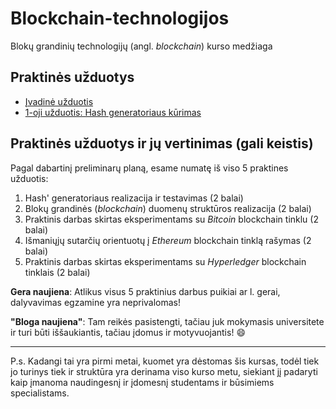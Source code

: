 # Blockchain-technologijos
Blokų grandinių technologijų (angl. _blockchain_) kurso medžiaga

## Praktinės užduotys

- [Įvadinė užduotis](https://github.com/blockchain-group/Blockchain-technologijos/blob/master/pratybos/Ivadine-uzduotis.md)
- [1-oji užduotis: Hash generatoriaus kūrimas](https://github.com/blockchain-group/Blockchain-technologijos/blob/master/pratybos/1uzduotis-Hashavimas.md)

## Praktinės užduotys ir jų vertinimas (gali keistis)

Pagal dabartinį preliminarų planą, esame numatę iš viso 5 praktines užduotis:
 1. Hash' generatoriaus realizacija ir testavimas (2 balai)
 2. Blokų grandinės (_blockchain_) duomenų struktūros realizacija (2 balai)
 3. Praktinis darbas skirtas eksperimentams su _Bitcoin_ blockchain tinklu (2 balai)
 4. Išmaniųjų sutarčių orientuotų į _Ethereum_ blockchain tinklą rašymas (2 balai)
 5. Praktinis darbas skirtas eksperimentams su _Hyperledger_ blockchain tinklais (2 balai)

**Gera naujiena**: Atlikus visus 5 praktinius darbus puikiai ar l. gerai, dalyvavimas egzamine yra neprivalomas!

**"Bloga naujiena"**: Tam reikės pasistengti, tačiau juk mokymasis universitete ir turi būti iššaukiantis, tačiau įdomus ir motyvuojantis! :smile:

---

P.s. Kadangi tai yra pirmi metai, kuomet yra dėstomas šis kursas, todėl tiek jo turinys tiek ir struktūra yra derinama viso kurso metu, siekiant jį padaryti kaip įmanoma naudingesnį ir įdomesnį studentams ir būsimiems specialistams.
